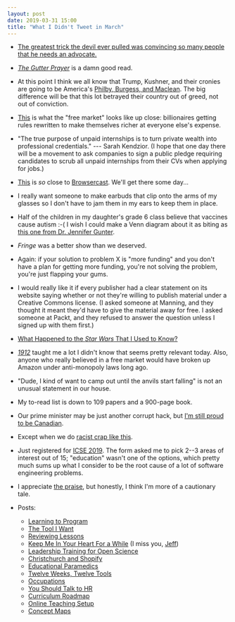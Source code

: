 ```yaml
---
layout: post
date: 2019-03-31 15:00
title: "What I Didn't Tweet in March"
---
```


-   [The greatest trick the devil ever pulled was convincing so many people that he needs an advocate.](https://twitter.com/Shakestweetz/status/1107740466123079681)

-   *[The Gutter Prayer](https://www.hachettebookgroup.com/titles/gareth-hanrahan/the-gutter-prayer/9780316525305/)* is a damn good read.

-   At this point I think we all know that Trump, Kushner, and their cronies
    are going to be America's [Philby, Burgess, and Maclean](https://en.wikipedia.org/wiki/Cambridge_Five).
    The big difference will be that this lot betrayed their country out of greed,
    not out of conviction.

-   [This](https://www.nytimes.com/2019/03/26/business/economy/gig-economy-lobbying.html) is what the "free market" looks like up close:
    billionaires getting rules rewritten to make themselves richer at everyone else's expense.

-   "The true purpose of unpaid internships is to turn private wealth into professional credentials."
    --- Sarah Kendzior.
    (I hope that one day there will be a movement to ask companies to sign a public pledge
    requiring candidates to scrub all unpaid internships from their CVs
    when applying for jobs.)

-   [This](https://flourish.studio/2019/02/07/audio-talkie-visualisation-data-stories/)
    is *so* close to [Browsercast](http://third-bit.com/browsercast/).
    We'll get there some day...

-   I really want someone to make earbuds that clip onto the arms of my glasses
    so I don't have to jam them in my ears to keep them in place.

-   Half of the children in my daughter's grade 6 class believe that vaccines cause autism :-(
    I wish I could make a Venn diagram about it as biting as
    [this one from Dr. Jennifer Gunter](https://twitter.com/DrJenGunter/status/1112019556787118080).

-   *Fringe* was a better show than we deserved.

-   Again: if your solution to problem X is "more funding" and you don't have a plan for getting more funding,
    you're not solving the problem, you're just flapping your gums.

-   I would really like it if every publisher had a clear statement on its website
    saying whether or not they're willing to publish material under a Creative Commons license.
    (I asked someone at Manning, and they thought it meant they'd have to give the material away for free.
    I asked someone at Packt, and they refused to answer the question unless I signed up with them first.)

-   [What Happened to the *Star Wars* That I Used to Know?](https://www.youtube.com/watch?v=qJlbPXZEpRE)

-   *[1912](https://www.amazon.com/1912-Roosevelt-Debs-Election-Changed/dp/0743273559/)* taught me a lot I didn't know
    that seems pretty relevant today.
    Also, anyone who really believed in a free market would have broken up Amazon under anti-monopoly laws long ago.

-   "Dude, I kind of want to camp out until the anvils start falling" is not an unusual statement in our house.

-   My to-read list is down to 109 papers and a 900-page book.

-   Our prime minister may be just another corrupt hack,
    but [I'm still proud to be Canadian](https://www.cbc.ca/news/canada/montreal/family-asylum-snowden-canada-1.5070571).

-   Except when we do [racist crap like this](https://www.bbc.com/news/world-us-canada-47701221).

-   Just registered for [ICSE 2019](https://2019.icse-conferences.org/).
    The form asked me to pick 2--3 areas of interest out of 15;
    "education" wasn't one of the options,
    which pretty much sums up what I consider to be the root cause of a lot of software engineering problems.

-   I appreciate [the praise](https://twitter.com/sail_lab/status/1111662823090868224),
    but honestly, I think I'm more of a cautionary tale.

-   Posts:
    -   [Learning to Program](http://third-bit.com/2019/03/07/learning-to-program.html)
    -   [The Tool I Want](http://third-bit.com/2019/03/10/the-tool-i-want.html)
    -   [Reviewing Lessons](http://third-bit.com/2019/03/12/reviewing-lessons.html)
    -   [Keep Me In Your Heart For a While](http://third-bit.com/2019/03/14/keep-me-in-your-heart-for-a-while.html)
        (I miss you, [Jeff](http://third-bit.com/2018/03/20/goodbye-jeff.html))
    -   [Leadership Training for Open Science](http://third-bit.com/2019/03/15/leadership-training-for-open-science.html)
    -   [Christchurch and Shopify](http://third-bit.com/2019/03/15/christchurch-and-shopify.html)
    -   [Educational Paramedics](http://third-bit.com/2019/03/20/educational-paramedics.html)
    -   [Twelve Weeks, Twelve Tools](http://third-bit.com/2019/03/21/twelve-weeks-twelve-tools.html)
    -   [Occupations](http://third-bit.com/2019/03/24/occupations.html)
    -   [You Should Talk to HR](http://third-bit.com/2019/03/27/talk-to-hr.html)
    -   [Curriculum Roadmap](http://third-bit.com/2019/03/30/curriculum-roadmap.html)
    -   [Online Teaching Setup](http://third-bit.com/2019/03/30/online-teaching-setup.html)
    -   [Concept Maps](http://third-bit.com/2019/03/31/concept-maps.html)
